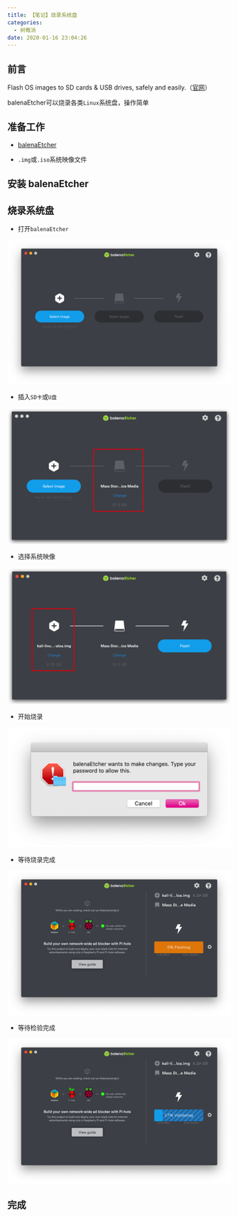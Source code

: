 ```yaml
---
title: 【笔记】烧录系统盘
categories:
  - 树莓派
date: 2020-01-16 23:04:26
---
```


## 前言

Flash OS images to SD cards & USB drives, safely and easily.（[官网](https://www.balena.io/etcher/)）

balenaEtcher可以烧录各类`Linux`系统盘，操作简单

<!-- more -->

## 准备工作

- [balenaEtcher](https://www.balena.io/etcher/)

- `.img`或`.iso`系统映像文件

## 安装 balenaEtcher

## 烧录系统盘

- 打开`balenaEtcher`

![01.png](/images/20200116230426/01.png)

- 插入`SD卡`或`U盘`

![02.png](/images/20200116230426/02.png)

- 选择系统映像

![03.png](/images/20200116230426/03.png)

- 开始烧录

![04.png](/images/20200116230426/04.png)

- 等待烧录完成

![05.png](/images/20200116230426/05.png)

- 等待检验完成

![06.png](/images/20200116230426/06.png)

## 完成

